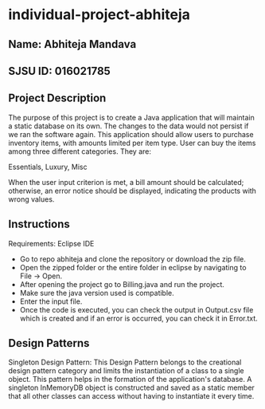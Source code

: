 # individual-project-abhiteja
## Name: Abhiteja Mandava
## SJSU ID: 016021785

## Project Description
The purpose of this project is to create a Java application that will maintain a static database on its own. The changes to the data would not persist if we ran the software again. This application should allow users to purchase inventory items, with amounts limited per item type. User can buy the items among three different categories. They are:

Essentials,
Luxury,
Misc

When the user input criterion is met, a bill amount should be calculated; otherwise, an error notice should be displayed, indicating the products with wrong values.

## Instructions
Requirements: Eclipse IDE

* Go to repo abhiteja and clone the repository or download the zip file.
* Open the zipped folder or the entire folder in eclipse by navigating to File -> Open.
* After opening the project go to Billing.java and run the project.
* Make sure the java version used is compatible.
* Enter the input file.
* Once the code is executed, you can check the output in Output.csv file which is created and if an error is occurred, you can check it in Error.txt.


## Design Patterns 

Singleton Design Pattern: This Design Pattern belongs to the creational design pattern category and limits the instantiation of a class to a single object. This pattern helps in the formation of the application's database. A singleton InMemoryDB object is constructed and saved as a static member that all other classes can access without having to instantiate it every time.




